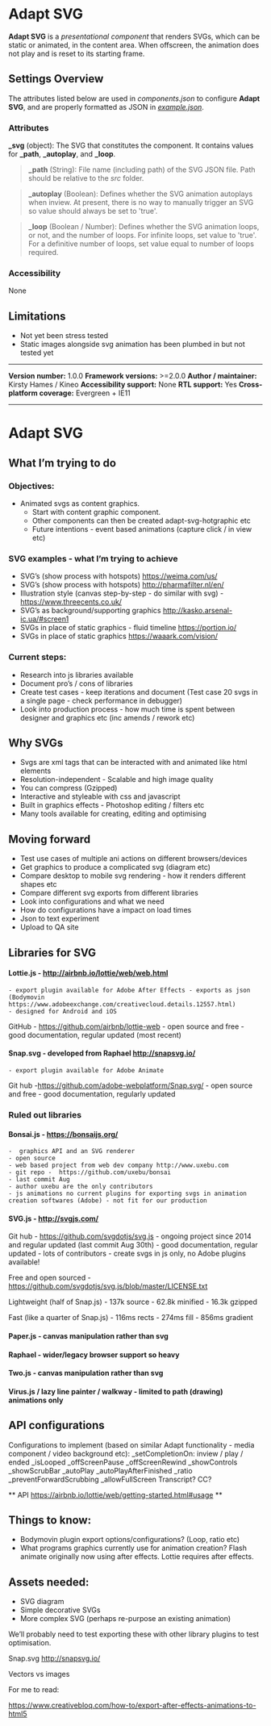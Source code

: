 # Adapt SVG

**Adapt SVG** is a *presentational component* that renders SVGs, which can be static or animated, in the content area. When offscreen, the animation does not play and is reset to its starting frame.

## Settings Overview

The attributes listed below are used in *components.json* to configure **Adapt SVG**, and are properly formatted as JSON in [*example.json*](https://github.com/cgkineo/adapt-svg/blob/master/example.json).

### Attributes

**\_svg** (object): The SVG that constitutes the component. It contains values for **\_path**, **\_autoplay**, and **\_loop**.

>**\_path** (String): File name (including path) of the SVG JSON file. Path should be relative to the *src* folder.

>**\_autoplay** (Boolean): Defines whether the SVG animation autoplays when inview. At present, there is no way to manually trigger an SVG so value should always be set to 'true'.

>**\_loop** (Boolean / Number): Defines whether the SVG animation loops, or not, and the number of loops. For infinite loops, set value to 'true'. For a definitive number of loops, set value equal to number of loops required.

### Accessibility

None

## Limitations

* Not yet been stress tested
* Static images alongside svg animation has been plumbed in but not tested yet

----------------------------
**Version number:**  1.0.0
**Framework versions:**  >=2.0.0
**Author / maintainer:** Kirsty Hames / Kineo
**Accessibility support:** None
**RTL support:** Yes
**Cross-platform coverage:** Evergreen + IE11

----------------------------

# Adapt SVG


## What I’m trying to do

### Objectives:
- Animated svgs as content graphics.
    - Start with content graphic component.
    - Other components can then be created adapt-svg-hotgraphic etc
    - Future intentions - event based animations (capture click / in view etc)

### SVG examples - what I’m trying to achieve
- SVG’s (show process with hotspots) https://weima.com/us/
- SVG’s (show process with hotspots) http://pharmafilter.nl/en/
- Illustration style (canvas step-by-step - do similar with svg) - https://www.threecents.co.uk/
- SVG’s as background/supporting graphics http://kasko.arsenal-ic.ua/#screen1
- SVGs in place of static graphics - fluid timeline https://portion.io/
- SVGs in place of static graphics https://waaark.com/vision/

### Current steps:
- Research into js libraries available
- Document pro’s / cons of libraries
- Create test cases - keep iterations and document
(Test case 20 svgs in a single page - check performance in debugger)
- Look into production process - how much time is spent between designer and graphics etc (inc amends / rework etc)



## Why SVGs

- Svgs are xml tags that can be interacted with and animated like html elements
- Resolution-independent - Scalable and high image quality
- You can compress (Gzipped)
- Interactive and styleable with css and javascript
- Built in graphics effects - Photoshop editing / filters etc
- Many tools available for creating, editing and optimising



## Moving forward

- Test use cases of multiple ani actions on different browsers/devices
- Get graphics to produce a complicated svg (diagram etc)
- Compare desktop to mobile svg rendering  - how it renders different shapes etc
- Compare different svg exports from different libraries
- Look into configurations and what we need
- How do configurations have a impact on load times
- Json to text experiment
- Upload to QA site



## Libraries for SVG

#### Lottie.js - http://airbnb.io/lottie/web/web.html

    - export plugin available for Adobe After Effects - exports as json
	(Bodymovin https://www.adobeexchange.com/creativecloud.details.12557.html)
    - designed for Android and iOS

GitHub - https://github.com/airbnb/lottie-web
	- open source and free
	- good documentation, regular updated (most recent)


#### Snap.svg - developed from Raphael http://snapsvg.io/
	- export plugin available for Adobe Animate

Git hub -https://github.com/adobe-webplatform/Snap.svg/
	- open source and free
	- good documentation, regularly updated


### Ruled out libraries

#### Bonsai.js - https://bonsaijs.org/
	-  graphics API and an SVG renderer
	- open source
	- web based project from web dev company http://www.uxebu.com
	- git repo -  https://github.com/uxebu/bonsai
	- last commit Aug
	- author uxebu are the only contributors
	- js animations no current plugins for exporting svgs in animation creation softwares (Adobe) - not fit for our production

#### SVG.js - http://svgjs.com/

Git hub - https://github.com/svgdotjs/svg.js
	- ongoing project since 2014 and regular updated (last commit Aug 30th)
	- good documentation, regular updated
	- lots of contributors
	- create svgs in js only, no Adobe plugins available!

Free and open sourced - https://github.com/svgdotjs/svg.js/blob/master/LICENSE.txt

Lightweight (half of Snap.js)
	- 137k source
	- 62.8k minified
	- 16.3k gzipped

Fast (like a quarter of Snap.js)
	- 116ms rects
	- 274ms fill
	- 856ms gradient

#### Paper.js - canvas manipulation rather than svg

#### Raphael - wider/legacy browser support so heavy

#### Two.js - canvas manipulation rather than svg

#### Virus.js / lazy line painter / walkway - limited to path (drawing) animations only



## API configurations

Configurations to implement (based on similar Adapt functionality - media component / video background etc):
_setCompletionOn: inview / play / ended
_isLooped
_offScreenPause
_offScreenRewind
_showControls
_showScrubBar
_autoPlay
_autoPlayAfterFinished
_ratio
_preventForwardScrubbing
_allowFullScreen
Transcript? CC?

** API https://airbnb.io/lottie/web/getting-started.html#usage **

## Things to know:

- Bodymovin plugin export options/configurations? (Loop, ratio etc)
- What programs graphics currently use for animation creation? Flash animate originally now using after effects. Lottie requires after effects.

## Assets needed:

- SVG diagram
- Simple decorative SVGs
- More complex SVG (perhaps re-purpose an existing animation)

We’ll probably need to test exporting these with other library plugins to test optimisation.

Snap.svg http://snapsvg.io/

Vectors vs images

For me to read:

https://www.creativebloq.com/how-to/export-after-effects-animations-to-html5